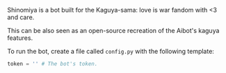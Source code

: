 Shinomiya is a bot built for the Kaguya-sama: love is war fandom with <3 and care.

This can be also seen as an open-source recreation of the Aibot's kaguya features.

To run the bot, create a file called `config.py` with the following template:

```py
token = '' # The bot's token.
```
